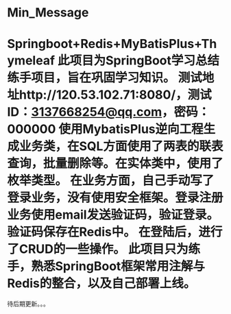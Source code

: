 # Min_Message
Springboot+Redis+MyBatisPlus+Thymeleaf
此项目为SpringBoot学习总结练手项目，旨在巩固学习知识。
测试地址http://120.53.102.71:8080/，测试ID：3137668254@qq.com，密码：000000
使用MybatisPlus逆向工程生成业务类，在SQL方面使用了两表的联表查询，批量删除等。在实体类中，使用了枚举类型。
在业务方面，自己手动写了登录业务，没有使用安全框架。登录注册业务使用email发送验证码，验证登录。验证码保存在Redis中。
在登陆后，进行了CRUD的一些操作。
此项目只为练手，熟悉SpringBoot框架常用注解与Redis的整合，以及自己部署上线。
========================================================================
待后期更新。。。

